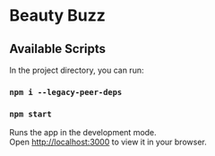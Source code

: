 # Beauty Buzz
## Available Scripts

In the project directory, you can run:

### ` npm i --legacy-peer-deps `

### `npm start`

Runs the app in the development mode.\
Open [http://localhost:3000](http://localhost:3000) to view it in your browser.




